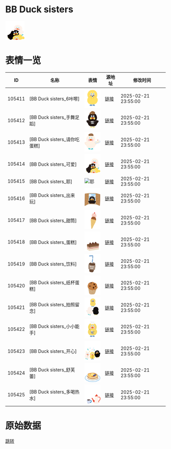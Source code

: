 # BB Duck sisters

<img src="./cover.png" height="60" alt="cover" />

# 表情一览

|ID|名称|表情|源地址|修改时间|
|----|----|----|----|----|
|105411|[BB Duck sisters_6咔嚓]|<img src="./pic/105411_%5BBB Duck sisters_6咔嚓%5D.png" height="60" alt="6咔嚓"/>|[链接](https://i0.hdslb.com/bfs/garb/cf72185aee7b2a01fa9ea7d46553493c2d80a17a.png)|2025-02-21 23:55:00|
|105412|[BB Duck sisters_手舞足蹈]|<img src="./pic/105412_%5BBB Duck sisters_手舞足蹈%5D.png" height="60" alt="手舞足蹈"/>|[链接](https://i0.hdslb.com/bfs/garb/f738d0af5056d764095704c0df584cc0be231785.png)|2025-02-21 23:55:00|
|105413|[BB Duck sisters_请你吃蛋糕]|<img src="./pic/105413_%5BBB Duck sisters_请你吃蛋糕%5D.png" height="60" alt="请你吃蛋糕"/>|[链接](https://i0.hdslb.com/bfs/garb/c10c518a1f498df35b8cd1f3b3412ca782c5c1eb.png)|2025-02-21 23:55:00|
|105414|[BB Duck sisters_可爱]|<img src="./pic/105414_%5BBB Duck sisters_可爱%5D.png" height="60" alt="可爱"/>|[链接](https://i0.hdslb.com/bfs/garb/a822319d9b1dd47b7feda69e8933a5dd7f8abac7.png)|2025-02-21 23:55:00|
|105415|[BB Duck sisters_耶]|<img src="./pic/105415_%5BBB Duck sisters_耶%5D.png" height="60" alt="耶"/>|[链接](https://i0.hdslb.com/bfs/garb/88f0532fc3ab38a83de7b3dde554d10bf9aa5562.png)|2025-02-21 23:55:00|
|105416|[BB Duck sisters_出来玩]|<img src="./pic/105416_%5BBB Duck sisters_出来玩%5D.png" height="60" alt="出来玩"/>|[链接](https://i0.hdslb.com/bfs/garb/8f66e543f8cc70e83b2dde071284580e1f9ebb21.png)|2025-02-21 23:55:00|
|105417|[BB Duck sisters_甜筒]|<img src="./pic/105417_%5BBB Duck sisters_甜筒%5D.png" height="60" alt="甜筒"/>|[链接](https://i0.hdslb.com/bfs/garb/542a88d0b235d705a9baef21c5b72a2dbd03724a.png)|2025-02-21 23:55:00|
|105418|[BB Duck sisters_蛋糕]|<img src="./pic/105418_%5BBB Duck sisters_蛋糕%5D.png" height="60" alt="蛋糕"/>|[链接](https://i0.hdslb.com/bfs/garb/50ff6c24151b7b70158032ca77db0eb0235b8c11.png)|2025-02-21 23:55:00|
|105419|[BB Duck sisters_饮料]|<img src="./pic/105419_%5BBB Duck sisters_饮料%5D.png" height="60" alt="饮料"/>|[链接](https://i0.hdslb.com/bfs/garb/a240da4946112238171e59550e16854b3f978797.png)|2025-02-21 23:55:00|
|105420|[BB Duck sisters_纸杯蛋糕]|<img src="./pic/105420_%5BBB Duck sisters_纸杯蛋糕%5D.png" height="60" alt="纸杯蛋糕"/>|[链接](https://i0.hdslb.com/bfs/garb/3edc06f13fe155ecc41372984ca707ca40da9269.png)|2025-02-21 23:55:00|
|105421|[BB Duck sisters_拍照留念]|<img src="./pic/105421_%5BBB Duck sisters_拍照留念%5D.png" height="60" alt="拍照留念"/>|[链接](https://i0.hdslb.com/bfs/garb/a87c2117176b5a6e0a333f30c3303a7ee4fe9f73.png)|2025-02-21 23:55:00|
|105422|[BB Duck sisters_小小能手]|<img src="./pic/105422_%5BBB Duck sisters_小小能手%5D.png" height="60" alt="小小能手"/>|[链接](https://i0.hdslb.com/bfs/garb/d62b0f0970d46bcbe2e7d475ba8d6caa3cf34336.png)|2025-02-21 23:55:00|
|105423|[BB Duck sisters_开心]|<img src="./pic/105423_%5BBB Duck sisters_开心%5D.png" height="60" alt="开心"/>|[链接](https://i0.hdslb.com/bfs/garb/a9c44ad670dd645683247d8a62845a2f0b566387.png)|2025-02-21 23:55:00|
|105424|[BB Duck sisters_舒芙蕾]|<img src="./pic/105424_%5BBB Duck sisters_舒芙蕾%5D.png" height="60" alt="舒芙蕾"/>|[链接](https://i0.hdslb.com/bfs/garb/29c1f6149d1d8547fefa3878e88bc13602a32ec0.png)|2025-02-21 23:55:00|
|105425|[BB Duck sisters_多喝热水]|<img src="./pic/105425_%5BBB Duck sisters_多喝热水%5D.png" height="60" alt="多喝热水"/>|[链接](https://i0.hdslb.com/bfs/garb/6deddee3b86794e229bc1d6b4e4245be2f968dfa.png)|2025-02-21 23:55:00|

# 原始数据

[跳转](./raw.json)


